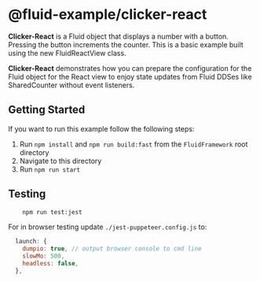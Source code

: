 # @fluid-example/clicker-react

**Clicker-React** is a Fluid object that displays a number with a button. Pressing the button
increments the counter. This is a basic example built using the new FluidReactView class.

**Clicker-React** demonstrates how you can prepare the configuration for the Fluid object for the React view to enjoy state updates from Fluid DDSes like SharedCounter without event listeners.

## Getting Started

If you want to run this example follow the following steps:

1. Run `npm install` and `npm run build:fast` from the `FluidFramework` root directory
2. Navigate to this directory
3. Run `npm run start`

## Testing

```bash
    npm run test:jest
```

For in browser testing update `./jest-puppeteer.config.js` to:

```javascript
  launch: {
    dumpio: true, // output browser console to cmd line
    slowMo: 500,
    headless: false,
  },
```
